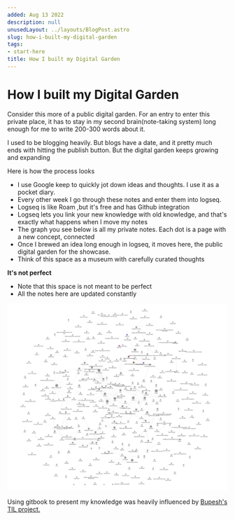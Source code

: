```yaml
---
added: Aug 13 2022
description: null
unusedLayout: ../layouts/BlogPost.astro
slug: how-i-built-my-digital-garden
tags:
- start-here
title: How I built my Digital Garden
---
```


# How I built my Digital Garden

Consider this more of a public digital garden. For an entry to enter this private place, it has to stay in my second brain(note-taking system) long enough for me to write 200-300 words about it.

I used to be blogging heavily. But blogs have a date, and it pretty much ends with hitting the publish button. But the digital garden keeps growing and expanding

Here is how the process looks

* I use Google keep to quickly jot down ideas and thoughts. I use it as a pocket diary.
* Every other week I go through these notes and enter them into logseq.
* Logseq is like Roam ,but it's free and has Github integration
* Logseq lets you link your new knowledge with old knowledge, and that's exactly what happens when I move my notes
* The graph you see below is all my private notes. Each dot is a page with a new concept, connected
* Once I brewed an idea long enough in logseq, it moves here, the public digital garden for the showcase.
* Think of this space as a museum with carefully curated thoughts

**It's not perfect**

* Note that this space is not meant to be perfect
* All the notes here are updated constantly

![The knowledge graph from logseq](<../.gitbook/assets/image (2) (2).png>)



Using gitbook to present my knowledge was heavily influenced by [Bupesh's TIL project.](https://til.bhupesh.me/)